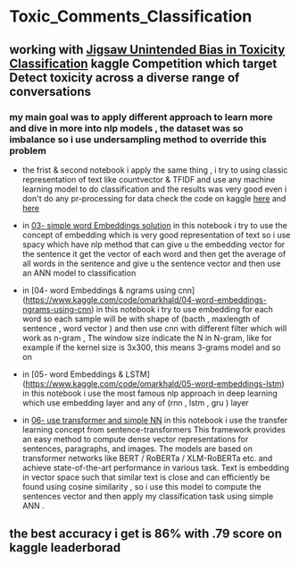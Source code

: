 # Toxic_Comments_Classification
## working with  [Jigsaw Unintended Bias in Toxicity Classification](https://www.kaggle.com/competitions/jigsaw-unintended-bias-in-toxicity-classification) kaggle Competition which target Detect toxicity across a diverse range of conversations
### my main goal was to apply different approach to learn more and dive in more into nlp models  , the dataset was so imbalance so i use undersampling method to override this problem 
- the frist & second notebook i apply the same thing , i try to using classic representation of text like countvector & TFIDF and use any machine learning model to do classification and the results was very good even i don't do any pr-processing for data check the code on kaggle [here](https://www.kaggle.com/code/omarkhald/01-classic-nlp-solution) and [here](https://www.kaggle.com/code/omarkhald/02-classic-nlp-solution)

- in [03- simple word Embeddings solution](https://www.kaggle.com/code/omarkhald/03-simple-word-embeddings-solution)  in this notebook i try to use the concept of embedding which is very good representation of text so i use spacy which have nlp method that can give u the embedding vector for the sentence it get the vector of each word and then get the average of all words in the sentence and give u the sentence vector and then use an ANN model to classification  

- in [04- word Embeddings & ngrams using cnn] (https://www.kaggle.com/code/omarkhald/04-word-embeddings-ngrams-using-cnn) in this notebook i try to use embedding for each word so each sample will be with shape of (bacth , maxlength of sentence , word vector )  and then use cnn with different filter which will work as n-gram , The window size indicate the N in N-gram, like for example if the kernel size is 3x300, this means 3-grams model and so on

- in [05- word Embeddings & LSTM] (https://www.kaggle.com/code/omarkhald/05-word-embeddings-lstm) in this notebook i use the most famous nlp  approach in deep learning which use embedding layer and any of (rnn , lstm , gru ) layer 
- in [06- use transformer and simple NN](https://www.kaggle.com/code/omarkhald/06-use-transformer-and-simple-nn) in this notebook i use  the transfer learning concept from sentence-transformers This framework provides an easy method to compute dense vector representations for sentences, paragraphs, and images. The models are based on transformer networks like BERT / RoBERTa / XLM-RoBERTa etc. and achieve state-of-the-art performance in various task. Text is embedding in vector space such that similar text is close and can efficiently be found using cosine similarity , so i use this model to compute the sentences vector and then apply my classification task using simple ANN .
## the best accuracy i get is 86% with .79 score on kaggle leaderborad  
